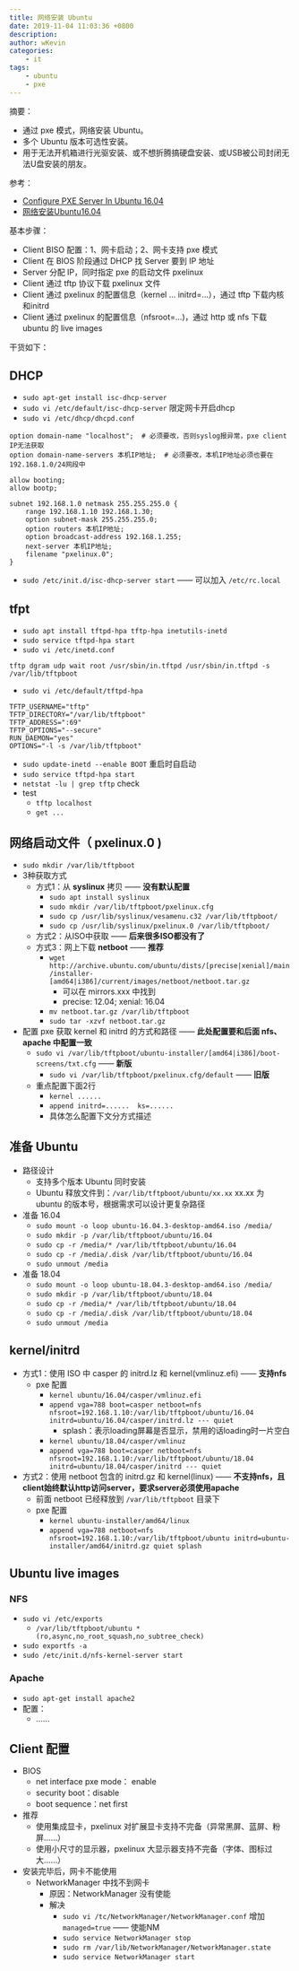 ```yaml
---
title: 网络安装 Ubuntu
date: 2019-11-04 11:03:36 +0800
description: 
author: wKevin
categories: 
    - it
tags:
    - ubuntu
    - pxe
---
```


摘要：
- 通过 pxe 模式，网络安装 Ubuntu。
- 多个 Ubuntu 版本可选性安装。
- 用于无法开机箱进行光驱安装、或不想折腾搞硬盘安装、或USB被公司封闭无法U盘安装的朋友。

参考：

- [Configure PXE Server In Ubuntu 16.04](https://www.maketecheasier.com/configure-pxe-server-ubuntu/)
- [网络安装Ubuntu16.04](https://www.cnblogs.com/zhangqunshi/p/6729823.html)

基本步骤：

- Client BISO 配置：1、网卡启动；2、网卡支持 pxe 模式
- Client 在 BIOS 阶段通过 DHCP 找 Server 要到 IP 地址
- Server 分配 IP，同时指定 pxe 的启动文件 pxelinux
- Client 通过 tftp 协议下载 pxelinux 文件
- Client 通过 pxelinux 的配置信息（kernel ... initrd=...），通过 tftp 下载内核和initrd
- Client 通过 pxelinux 的配置信息（nfsroot=...)，通过 http 或 nfs 下载 ubuntu 的 live images

干货如下：

## DHCP

- `sudo apt-get install isc-dhcp-server`
- `sudo vi /etc/default/isc-dhcp-server` 限定网卡开启dhcp
- `sudo vi /etc/dhcp/dhcpd.conf`

```
option domain-name "localhost";  # 必须要改，否则syslog报异常，pxe client IP无法获取
option domain-name-servers 本机IP地址;  # 必须要改，本机IP地址必须也要在192.168.1.0/24网段中

allow booting;
allow bootp;

subnet 192.168.1.0 netmask 255.255.255.0 {
    range 192.168.1.10 192.168.1.30;
    option subnet-mask 255.255.255.0;
    option routers 本机IP地址;
    option broadcast-address 192.168.1.255;
    next-server 本机IP地址;
    filename "pxelinux.0";
}
```

- `sudo /etc/init.d/isc-dhcp-server start` —— 可以加入 `/etc/rc.local`

## tfpt

- `sudo apt install tftpd-hpa tftp-hpa inetutils-inetd`
- `sudo service tftpd-hpa start`
- `sudo vi /etc/inetd.conf`
```
tftp dgram udp wait root /usr/sbin/in.tftpd /usr/sbin/in.tftpd -s /var/lib/tftpboot
```
- `sudo vi /etc/default/tftpd-hpa`
```
TFTP_USERNAME="tftp"
TFTP_DIRECTORY="/var/lib/tftpboot"
TFTP_ADDRESS=":69"
TFTP_OPTIONS="--secure"
RUN_DAEMON="yes"
OPTIONS="-l -s /var/lib/tftpboot"
```
- `sudo update-inetd --enable BOOT` 重启时自启动
- `sudo service tftpd-hpa start`
- `netstat -lu | grep tftp` check
- test
    - `tftp localhost`
    - `get ...`

## 网络启动文件（ pxelinux.0 )

- `sudo mkdir /var/lib/tftpboot`
- 3种获取方式
    - 方式1：从 **syslinux** 拷贝 —— **没有默认配置**
        - `sudo apt install syslinux`
        - `sudo mkdir /var/lib/tftpboot/pxelinux.cfg`
        - `sudo cp /usr/lib/syslinux/vesamenu.c32 /var/lib/tftpboot/`
        - `sudo cp /usr/lib/syslinux/pxelinux.0 /var/lib/tftpboot/`
    - 方式2：从ISO中获取 —— **后来很多ISO都没有了**
    - 方式3：网上下载 **netboot** —— **推荐**
        - `wget http://archive.ubuntu.com/ubuntu/dists/[precise|xenial]/main/installer-[amd64|i386]/current/images/netboot/netboot.tar.gz`
            - 可以在 mirrors.xxx 中找到
            - precise: 12.04; xenial: 16.04
        - `mv netboot.tar.gz /var/lib/tftpboot`
        - `sudo tar -xzvf netboot.tar.gz`
- 配置 pxe 获取 kernel 和 initrd 的方式和路径 —— **此处配置要和后面 nfs、apache 中配置一致**
    - `sudo vi /var/lib/tftpboot/ubuntu-installer/[amd64|i386]/boot-screens/txt.cfg` —— **新版**
        - `sudo vi /var/lib/tftpboot/pxelinux.cfg/default`  —— **旧版**
    - 重点配置下面2行
        - `kernel ......`
        - `append initrd=......  ks=......`
        - 具体怎么配置下文分方式描述


## 准备 Ubuntu

- 路径设计
    - 支持多个版本 Ubuntu 同时安装
    - Ubuntu 释放文件到：`/var/lib/tftpboot/ubuntu/xx.xx` xx.xx 为 ubuntu 的版本号，根据需求可以设计更复杂路径
- 准备 16.04
    - `sudo mount -o loop ubuntu-16.04.3-desktop-amd64.iso /media/`
    - `sudo mkdir -p /var/lib/tftpboot/ubuntu/16.04`
    - `sudo cp -r /media/* /var/lib/tftpboot/ubuntu/16.04`
    - `sudo cp -r /media/.disk /var/lib/tftpboot/ubuntu/16.04`
    - `sudo unmout /media`
- 准备 18.04
    - `sudo mount -o loop ubuntu-18.04.3-desktop-amd64.iso /media/`
    - `sudo mkdir -p /var/lib/tftpboot/ubuntu/18.04`
    - `sudo cp -r /media/* /var/lib/tftpboot/ubuntu/18.04`
    - `sudo cp -r /media/.disk /var/lib/tftpboot/ubuntu/18.04`
    - `sudo unmout /media`

## kernel/initrd

- 方式1：使用 ISO 中 casper 的 initrd.lz 和 kernel(vmlinuz.efi) —— **支持nfs**
    - pxe 配置
        - `kernel ubuntu/16.04/casper/vmlinuz.efi`
        - `append vga=788 boot=casper netboot=nfs nfsroot=192.168.1.10:/var/lib/tftpboot/ubuntu/16.04 initrd=ubuntu/16.04/casper/initrd.lz --- quiet`
            - splash：表示loading屏幕是否显示，禁用的话loading时一片空白
        - `kernel ubuntu/18.04/casper/vmlinuz`
        - `append vga=788 boot=casper netboot=nfs nfsroot=192.168.1.10:/var/lib/tftpboot/ubuntu/18.04 initrd=ubuntu/18.04/casper/initrd --- quiet`
- 方式2：使用 netboot 包含的 initrd.gz 和 kernel(linux) ——  **不支持nfs，且client始终默认http访问server，要求server必须使用apache**
    - 前面 netboot 已经释放到 `/var/lib/tftpboot` 目录下
    - pxe 配置
        - `kernel ubuntu-installer/amd64/linux`
        - `append vga=788 netboot=nfs nfsroot=192.168.1.10:/var/lib/tftpboot/ubuntu initrd=ubuntu-installer/amd64/initrd.gz quiet splash`

## Ubuntu live images
### NFS

- `sudo vi /etc/exports`
    - `/var/lib/tftpboot/ubuntu *(ro,async,no_root_squash,no_subtree_check)`
- `sudo exportfs -a`
- `sudo /etc/init.d/nfs-kernel-server start`

### Apache
- `sudo apt-get install apache2`
- 配置：
    - ……

## Client 配置

- BIOS
    - net interface pxe mode： enable
    - security boot：disable
    - boot sequence：net first
- 推荐
    - 使用集成显卡，pxelinux 对扩展显卡支持不完备（异常黑屏、蓝屏、粉屏……）
    - 使用小尺寸的显示器，pxelinux 大显示器支持不完备（字体、图标过大……）
- 安装完毕后，网卡不能使用
    - NetworkManager 中找不到网卡
        - 原因：NetworkManager 没有使能
        - 解决
            - `sudo vi /tc/NetworkManager/NetworkManager.conf` 增加 `managed=true` —— 使能NM
            - `sudo service NetworkManager stop`
            - `sudo rm /var/lib/NetworkManager/NetworkManager.state`
            - `sudo service NetworkManager start`
